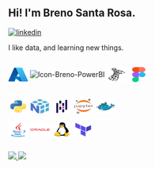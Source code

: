 ## Hi! I'm Breno Santa Rosa.
[![linkedin](https://img.shields.io/badge/LinkedIn-0077B5?style=for-the-badge&logo=linkedin&logoColor=white)](https://www.linkedin.com/in/brenosantarosa/)
<br />

I like data, and learning new things.
<br />
<span style="color: #ffffff;">Some things I know:</span><br />
<div style="display: inline_block">
  <img align="center" alt="Icon-Breno-Azure" height="30" width="40" src="https://raw.githubusercontent.com/devicons/devicon/master/icons/azure/azure-original.svg">
  <img align="center" alt="Icon-Breno-PowerBI" height="30" width="40" src="https://raw.githubusercontent.com/microsoft/PowerBI-Icons/main/SVG/Power-BI.svg">  
  <img align="center" alt="Icon-Breno-MSSQLServer" height="30" width="40" src="https://raw.githubusercontent.com/devicons/devicon/master/icons/microsoftsqlserver/microsoftsqlserver-plain.svg">
  <img align="center" alt="Icon-Breno-Figma" height="30" width="40" src="https://raw.githubusercontent.com/devicons/devicon/master/icons/figma/figma-original.svg">
</div>

<br />
<span style="color: #ffffff;">Next step on my study:</span><br/>
<div style="display: inline-block">
  <img align="center" alt="Icon-Breno-Python" height="30" width="40" src="https://raw.githubusercontent.com/devicons/devicon/master/icons/python/python-original.svg">
  <img align="center" alt="Icon-Breno-NumPy" height="30" width="40" src="https://raw.githubusercontent.com/devicons/devicon/master/icons/numpy/numpy-original.svg">
  <img align="center" alt="Icon-Breno-Pandas" height="30" width="40" src="https://raw.githubusercontent.com/devicons/devicon/master/icons/pandas/pandas-original.svg">
  <img align="center" alt="Icon-Breno-Jupyter" height="30" width="40" src="https://raw.githubusercontent.com/devicons/devicon/master/icons/jupyter/jupyter-original-wordmark.svg">
  <img align="center" alt="Icon-Breno-Docker" height="30" width="40" src="https://raw.githubusercontent.com/devicons/devicon/master/icons/docker/docker-original.svg">

</div>

<br />
<span style="color: #ffffff;">I want to learn this to for knowledge:</span><br/>
<div style=" display: inline-block;">
  <img align="center" alt="Icon-Breno-Java" height="30" width="40" src="https://raw.githubusercontent.com/devicons/devicon/master/icons/java/java-original.svg">
  <img align="center" alt="Icon-Breno-Oracle" height="30" width="40" src="https://raw.githubusercontent.com/devicons/devicon/master/icons/oracle/oracle-original.svg">
  <img align="center" alt="Icon-Breno-Linux" height="30" width="40" src="https://raw.githubusercontent.com/devicons/devicon/master/icons/linux/linux-original.svg">
  <img align="center" alt="Icon-Breno-Terraform" height="30" width="40" src="https://raw.githubusercontent.com/devicons/devicon/master/icons/terraform/terraform-original.svg">  
</div>
<br />

##

<a href="https://github.com/santtb">
  <img width="42%" src="https://github-readme-stats.vercel.app/api?username=santtb&show_icons=true&theme=gotham&include_all_commits=true&count_private=true"/>
</a>
<a href="https://github.com/santtb">
  <img width="48%" src="https://github-readme-stats.vercel.app/api/top-langs/?username=santtb&theme=gotham" />
</a>
